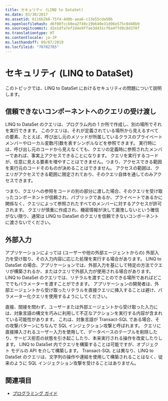 ```yaml
---
title: セキュリティ (LINQ to DataSet)
ms.date: 03/30/2017
ms.assetid: 6116b2b8-75f4-4d8b-aea6-c13e55cda50b
ms.openlocfilehash: d6f00fccb0ea2f49c19b640e31d96e575c0d48b9
ms.sourcegitcommit: d2e1dfa7ef2d4e9ffae3d431cf6a4ffd9c8d378f
ms.translationtype: HT
ms.contentlocale: ja-JP
ms.lasthandoff: 09/07/2019
ms.locfileid: "70782785"
---
```

# <a name="security-linq-to-dataset"></a>セキュリティ (LINQ to DataSet)
このトピックでは、LINQ to DataSet におけるセキュリティの問題について説明します。  
  
## <a name="passing-a-query-to-an-untrusted-component"></a>信頼できないコンポーネントへのクエリの受け渡し  
 LINQ to DataSet のクエリは、プログラム内の 1 か所で作成し、別の場所でそれを実行できます。 このクエリは、それが定義されている場所から見えるすべての要素、たとえば、呼び出し元のメソッドが所属しているクラスのプライベート メンバーやローカル変数/引数を表すシンボルなどを参照できます。 実行時には、呼び出し元のコードから見えなくても、クエリの定義時に参照されたメンバーであれば、事実上アクセスできることになります。 クエリを実行するコードが、任意に見える要素を増やすことはできません。つまり、アクセスできる範囲を実行元のコードそのものが決めることはできません。 アクセスの範囲は、クエリがアクセスできる範囲に限定されており、そのクエリ自体を通してのみアクセスできます。  
  
 つまり、クエリへの参照をコードの別の部分に渡した場合、そのクエリを受け取ったコンポーネントが信頼され、パブリックであるか、プライベートであるかに関係なく、クエリによって参照されたすべてのメンバーに対するアクセスが許可されます。 クエリが慎重に作成され、機密情報が決して漏洩しないという確信がない限り、通常は LINQ to DataSet のクエリを信頼できないコンポーネントに渡さないでください。  
  
## <a name="external-input"></a>外部入力  
 アプリケーションによっては (ユーザーや他の外部エージェントからの) 外部入力を受け取り、その入力内容に応じた処理を実行する場合があります。  LINQ to DataSet の場合、アプリケーションでは、外部入力を基にして特定の方法でクエリが構築されるか、またはクエリで外部入力が使用される場合があります。 LINQ to DataSet のクエリでは、リテラルを渡すことのできる場所であればどこででもパラメーターを渡すことができます。 アプリケーションの開発者は、外部エージェントから受け取ったリテラルを直接クエリに挿入することは避け、パラメーター化クエリを使用するようにしてください。  
  
 直接、間接を問わず、ユーザーまたは外部エージェントから受け取った入力には、対象言語の構文を巧みに利用して不正なアクションを実行する内容が含まれている可能性があります。 これは、対象言語が Transact-SQL である場合、その攻撃パターンにちなんで SQL インジェクション攻撃と呼ばれます。 クエリに直接挿入されるユーザー入力を使用して、データベースのテーブルを削除したり、サービス拒否の状態を引き起こしたり、本来実行される操作を改変したりします。 LINQ to DataSet 内でクエリを構築することは可能ですが、オブジェクト モデルの API を介して構築します。 Transact-SQL とは異なり、LINQ to DataSet のクエリは、文字列の操作や連結を使用して構築されることはなく、従来のように SQL インジェクション攻撃を受けることはありません。  
  
## <a name="see-also"></a>関連項目

- [プログラミング ガイド](programming-guide-linq-to-dataset.md)
